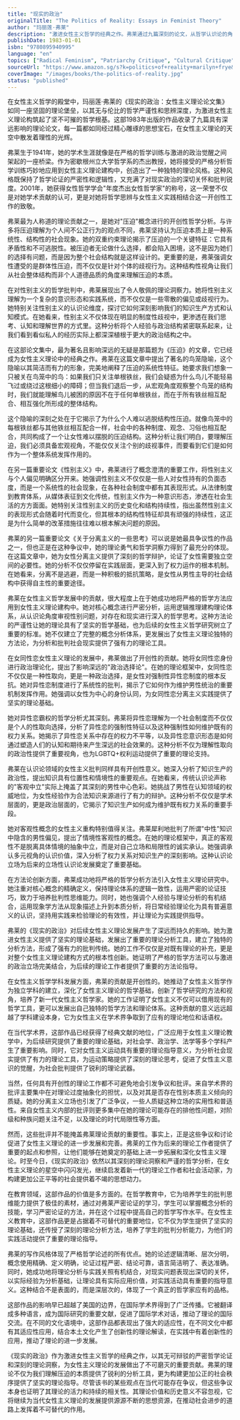 ```yaml
---
title: "现实的政治"
originalTitle: "The Politics of Reality: Essays in Feminist Theory"
author: "玛丽莲·弗莱"
description: "激进女性主义哲学的经典之作。弗莱通过九篇深刻的论文，从哲学认识论的角度系统分析压迫的结构性本质，探讨女性主义理论的核心概念和根本问题。"
publishDate: 1983-01-01
isbn: "9780895940995"
language: "en"
topics: ["Radical Feminism", "Patriarchy Critique", "Cultural Critique"]
sourceUrl: "https://www.amazon.sg/s?k=politics+of+reality+marilyn+frye&tag=inkrupt-22"
coverImage: "/images/books/the-politics-of-reality.jpg"
status: "published"
---
```


在女性主义哲学的殿堂中，玛丽莲·弗莱的《现实的政治：女性主义理论论文集》如同一座坚固的理论堡垒，以其无与伦比的哲学严谨性和思辨深度，为激进女性主义理论构筑起了坚不可摧的哲学根基。这部1983年出版的作品收录了九篇具有深远影响的理论论文，每一篇都如同经过精心雕琢的思想宝石，在女性主义理论的天空中散发着理性的光辉。

弗莱生于1941年，她的学术生涯就像是在严格的哲学训练与激进的政治觉醒之间架起的一座桥梁。作为密歇根州立大学哲学系的杰出教授，她将接受的严格分析哲学训练巧妙地应用到女性主义理论建构中，创造出了一种独特的理论风格。这种风格既保持了哲学论证的严密性和逻辑性，又充满了对现实政治的深切关怀和批判锐度。2001年，她获得女性哲学学会"年度杰出女性哲学家"的称号，这一荣誉不仅是对她学术贡献的认可，更是对她将哲学思辨与女性主义实践相结合这一开创性工作的致敬。

弗莱最为人称道的理论贡献之一，是她对"压迫"概念进行的开创性哲学分析。与许多将压迫理解为个人间不公正行为的观点不同，弗莱坚持认为压迫本质上是一种系统性、结构性的社会现象。她的双重约束理论揭示了压迫的一个关键特征：它具有矛盾性和不可逃脱性。被压迫者无论做什么选择，都会陷入困境，这不是因为她们的选择有问题，而是因为整个社会结构就是这样设计的。更重要的是，弗莱强调女性遭受的是群体性压迫，而不仅仅是针对个体的歧视行为。这种结构性视角让我们从社会整体结构而非个人道德品质的角度来理解压迫的本质。

在对性别主义的哲学批判中，弗莱展现出了令人敬佩的理论洞察力。她将性别主义理解为一个复杂的意识形态和实践系统，而不仅仅是一些零散的偏见或歧视行为。她特别关注性别主义的认识论维度，探讨它如何深刻影响我们的知识生产方式和认知模式。在她看来，性别主义不仅体现在明显的制度性歧视中，更渗透在我们思考、认知和理解世界的方式里。这种分析将个人经验与政治结构紧密联系起来，让我们看到看似私人的经历实际上都深深植根于更大的政治结构之中。

在这部论文集中，最为著名且影响深远的无疑是那篇题为《压迫》的文章，它已经成为女性主义理论中的经典之作。弗莱在这篇文章中提出了著名的鸟笼隐喻，这个隐喻以其简洁而有力的形象，完美地阐释了压迫的系统性特征。她要求我们想象一只被关在鸟笼中的鸟：如果我们只关注单根铁丝，我们会疑惑为什么鸟儿不能轻易飞过或绕过这根细小的障碍；但当我们退后一步，从宏观角度观察整个鸟笼的结构时，我们就能理解鸟儿被困的原因不在于任何单根铁丝，而在于所有铁丝相互配合、相互强化所形成的整体结构。

这个隐喻的深刻之处在于它揭示了为什么个人难以逃脱结构性压迫。就像鸟笼中的每根铁丝都与其他铁丝相互配合一样，社会中的各种制度、观念、习俗也相互配合，共同构成了一个让女性难以摆脱的压迫结构。这种分析让我们明白，要理解压迫，我们必须具备宏观视角，不能仅仅关注个别的歧视事件，而要看到它们是如何作为一个整体系统发挥作用的。

在另一篇重要论文《性别主义》中，弗莱进行了概念澄清的重要工作，将性别主义与个人偏见明确区分开来。她强调性别主义不仅仅是一些人对女性持有的负面态度，而是一个系统性的社会现象，在各种社会制度中都有其表现形式。从法律制度到教育体系，从媒体表征到文化传统，性别主义作为一种意识形态，渗透在社会生活的方方面面。她特别关注性别主义的历史变化和结构持续性，指出虽然性别主义的表现形式会随着时代而变化，但其根本的结构性特征却具有顽强的持续性，这正是为什么简单的改革措施往往难以根本解决问题的原因。

弗莱的另一篇重要论文《关于分离主义的一些思考》可以说是她最具争议性的作品之一，但也正是在这种争议中，她的理论勇气和哲学洞察力得到了最充分的体现。在这篇文章中，她为女性分离主义提供了深刻的哲学辩护，论证了女性需要独立空间的必要性。她的分析不仅仅停留在实践层面，更深入到了权力运作的根本机制。在她看来，分离不是逃避，而是一种积极的抵抗策略，是女性从男性主导的社会结构中获得自主性的重要途径。

弗莱在女性主义哲学发展中的贡献，很大程度上在于她成功地将严格的哲学方法应用到女性主义理论建构中。她对核心概念进行严密分析，运用逻辑推理建构理论体系，从认识论角度审视性别问题，对存在和现实进行深入的哲学思考。这种方法论的严谨性让她的理论具有了坚实的哲学基础，也为后续的女性主义哲学研究树立了重要的标准。她不仅建立了完整的概念分析体系，更发展出了女性主义理论独特的方法论，为分析和批判社会现实提供了强有力的理论工具。

在女同性恋女性主义理论的发展中，弗莱做出了开创性的贡献。她将女同性恋身份进行政治理论化，提出了影响深远的"政治选择论"。在她的理论框架中，女同性恋不仅仅是一种性取向，更是一种政治选择，是女性对强制性异性恋制度的根本反抗。她对异性恋制度进行了系统性的批判，揭示了它如何作为维护男性统治的重要机制发挥作用。她强调以女性为中心的身份认同，为女同性恋分离主义实践提供了坚实的理论基础。

她对异性恋霸权的哲学分析尤其深刻。弗莱将异性恋理解为一个社会制度而不仅仅是个人的性取向选择，分析了异性恋的强制性特征以及这种强制性如何维护既有的权力关系。她揭示了异性恋关系中存在的权力不平等，以及异性恋意识形态是如何通过塑造人们的认知和期待来产生深远的社会效果的。这种分析不仅为理解性取向的政治性提供了重要视角，也为LGBTQ+权利运动提供了重要的理论支持。

弗莱在认识论领域的女性主义批判同样具有开创性意义。她深入分析了知识生产的政治性，提出知识具有位置性和情境性的重要观点。在她看来，传统认识论声称的"客观中立"实际上掩盖了其深刻的男性中心色彩。她挑战了男性在认知领域的权威地位，为女性经验作为合法知识来源进行了有力的辩护。这种分析不仅仅是学术层面的，更是政治层面的，它揭示了知识生产如何成为维护既有权力关系的重要手段。

她对客观性概念的女性主义重构特别值得关注。弗莱犀利地批判了所谓"中性"知识中隐含的男性偏见，提出了情境性客观性的概念。在她的理论框架中，真正的客观性不是脱离具体情境的抽象中立，而是对自己立场和局限性的诚实承认。她强调承认多元视角的认识价值，深入分析了权力关系对知识生产的深刻影响。这种认识论立场为后来的立场性认识论发展奠定了重要基础。

在方法论创新方面，弗莱成功地将严格的哲学分析方法引入女性主义理论研究中。她注重对核心概念的精确定义，保持理论体系的逻辑一致性，运用严密的论证技巧，致力于培养批判性思维能力。同时，她也强调个人经验与理论分析的有机结合，运用现象学方法从现象描述上升到本质分析，将日常经验理论化为具有普遍意义的认识，坚持用实践来检验理论的有效性，并让理论为实践提供指导。

弗莱的《现实的政治》对后续女性主义理论发展产生了深远而持久的影响。她为激进女性主义提供了坚实的理论基础，发展出了重要的理论分析工具，建立了独特的分析方法，形成了强有力的批判传统。她的工作不仅仅是对既有理论的补充，更是对整个女性主义理论建构方式的根本性创新。她证明了严格的哲学方法可以与激进的政治立场完美结合，为后续的理论工作者提供了重要的方法论指导。

在女性主义哲学学科发展方面，弗莱的贡献是开创性的。她推动了女性主义哲学作为独立学科的建立，深化了女性主义理论的哲学基础，创新了哲学研究的方法和视角，培养了新一代女性主义哲学家。她的工作证明了女性主义不仅可以借用现有的哲学工具，更可以发展出自己独特的哲学方法和理论体系。这种贡献的意义远远超越了学科建设本身，它为女性主义在学术界争取到了应有的理论地位和话语权。

在当代学术界，这部作品已经获得了经典文献的地位，广泛应用于女性主义理论教学中，为后续研究提供了重要的理论基础，对社会学、政治学、法学等多个学科产生了重要影响。同时，它对女性主义运动具有重要的理论指导意义，为分析社会现实提供了有力的理论工具，为运动策略提供了深刻的理论思考，促进了女性主义意识的觉醒，为社会批判提供了锐利的理论武器。

当然，任何具有开创性的理论工作都不可避免地会引发争议和批评。来自学术界的批评主要集中在对理论过度抽象化的担忧，以及对其是否存在性别本质主义倾向的质疑。她的分离主义立场也引发了广泛争议，一些人质疑这种立场的实用性和普适性。来自女性主义内部的批评则更多集中在她的理论可能存在的排他性问题，对阶级和种族问题关注不足，以及理论的时代局限性等方面。

然而，这些批评并不能掩盖弗莱理论贡献的重要性。事实上，正是这些争议和讨论促进了女性主义理论的进一步发展和完善。弗莱的工作为后来的理论工作者提供了重要的起点和参照，让他们能够在她奠定的基础上进一步拓展和深化女性主义理论。时至今日，《现实的政治》依然以其深刻的理论洞察和严谨的哲学分析，在女性主义理论的星空中闪闪发光，继续启发着新一代的理论工作者和社会活动家，为构建更加公正平等的社会提供着不竭的思想动力。

在教育领域，这部作品的价值是多方面的。在哲学教育中，它为培养学生的批判思维能力提供了极佳的素材，通过对弗莱严密论证的学习，学生可以掌握概念分析的技能，学习严密论证的方法，并在这个过程中提高自己的哲学写作水平。在女性主义教育中，这部作品更是占据着不可替代的重要地位，它不仅为学生提供了坚实的理论基础，还传授了深刻的理论分析方法，培养了学生的批判分析能力，为他们的实践活动提供了重要的理论指导。

弗莱的写作风格体现了严格哲学论述的所有优点。她的论述逻辑清晰、层次分明，概念使用精确、定义明确，论证过程严密、结论可靠，语言简洁明了、表达准确。同时，她成功地将理论分析与实践关照有机结合，对现实问题表现出深切的关怀，以实际经验为分析基础，让理论具有实际应用价值，对实践活动具有重要的指导意义。这种结合不是表面的，而是深层次的，体现了一个真正的哲学家应有的品格。

这部作品的影响早已超越了美国的边界，在国际学术界得到了广泛传播。它被翻译成多种语言，成为国际研究的重要文献，促进了国际学术对话，推动了理论的国际交流。在不同的文化语境中，这部作品都表现出了强大的适应性，在不同文化中都有其适应性应用，结合本土文化产生了创新性的理论解读，在实践中有着创新性的应用，推动了理论的进一步发展。

《现实的政治》作为激进女性主义哲学的经典之作，以其无可辩驳的严密哲学论证和深刻的理论洞察，为女性主义理论的发展做出了不可磨灭的重要贡献。弗莱的理论不仅为我们理解压迫的本质提供了锐利的分析工具，更为构建更加公正的社会秩序提供了坚实的理论指导。尽管该书的某些观点在当代可能存在争议，但这些争议本身也证明了其理论的活力和持续的相关性。其理论价值和历史意义不容忽视，它将继续为当代女性主义理论的发展提供源源不断的思想资源，在推动社会进步的道路上发挥着不可替代的作用。